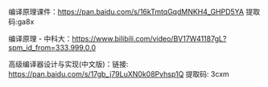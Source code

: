 

编译原理课件：https://pan.baidu.com/s/16kTmtqGqdMNKH4_GHPD5YA  提取码:ga8x

编译原理 - 中科大：https://www.bilibili.com/video/BV17W41187gL?spm_id_from=333.999.0.0

高级编译器设计与实现(中文版)：链接: https://pan.baidu.com/s/17gb_j79LuXN0k08Pvhsp1Q  提取码: 3cxm
